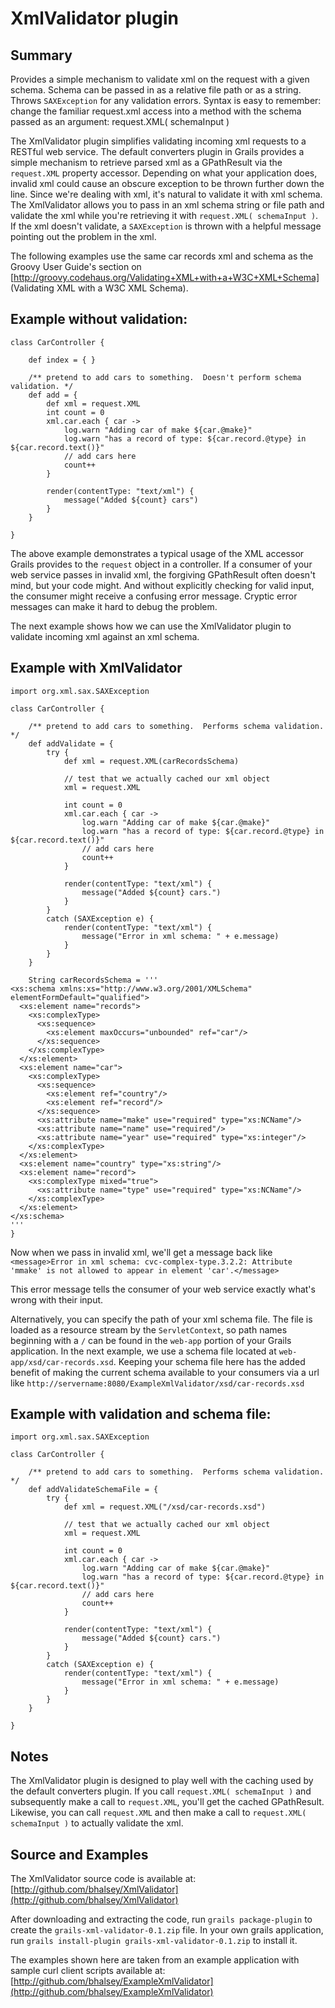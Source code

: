 XmlValidator plugin
===================

Summary
-------

Provides a simple mechanism to validate xml on the request with a given schema.
Schema can be passed in as a relative file path or as a string.  Throws
`SAXException` for any validation errors.  Syntax is easy to remember:
change the familiar request.xml access into a method with the schema passed as 
an argument: request.XML( schemaInput )

The XmlValidator plugin simplifies validating incoming xml requests to a
RESTful web service.  The default converters plugin in Grails provides a simple
mechanism to retrieve parsed xml as a GPathResult via the `request.XML`
property accessor.  Depending on what your application does, invalid xml could
cause an obscure exception to be thrown further down the line.  Since we're dealing
with xml, it's natural to validate it with xml schema.  The XmlValidator allows
you to pass in an xml schema string or file path and validate the xml while
you're retrieving it with `request.XML( schemaInput )`.  If the xml doesn't validate, 
a `SAXException` is thrown with a helpful message pointing out the problem in the xml.

The following examples use the same car records xml and schema as the Groovy User Guide's
section on 
[http://groovy.codehaus.org/Validating+XML+with+a+W3C+XML+Schema]
(Validating XML with a W3C XML Schema).

Example without validation:
---------------------------

    class CarController {

        def index = { }

        /** pretend to add cars to something.  Doesn't perform schema validation. */
        def add = {
            def xml = request.XML
            int count = 0
            xml.car.each { car ->
                log.warn "Adding car of make ${car.@make}"
                log.warn "has a record of type: ${car.record.@type} in ${car.record.text()}"
                // add cars here
                count++
            }

            render(contentType: "text/xml") {
                message("Added ${count} cars")
            }
        }

    }

The above example demonstrates a typical usage of the XML accessor Grails
provides to the `request` object in a controller.  If a consumer of your web service
passes in invalid xml,
the forgiving GPathResult often doesn't mind, but your code might.  And without
explicitly checking for valid input, the consumer might receive a confusing
error message.  Cryptic error messages can make it hard to debug the problem.

The next example shows how we can use the XmlValidator plugin to validate incoming xml against
an xml schema.

Example with XmlValidator
-------------------------

    import org.xml.sax.SAXException

    class CarController {

        /** pretend to add cars to something.  Performs schema validation. */
        def addValidate = {
            try {
                def xml = request.XML(carRecordsSchema)

                // test that we actually cached our xml object
                xml = request.XML

                int count = 0
                xml.car.each { car ->
                    log.warn "Adding car of make ${car.@make}"
                    log.warn "has a record of type: ${car.record.@type} in ${car.record.text()}"
                    // add cars here
                    count++
                }

                render(contentType: "text/xml") {
                    message("Added ${count} cars.")
                }
            }
            catch (SAXException e) {
                render(contentType: "text/xml") {
                    message("Error in xml schema: " + e.message)
                }
            }
        }

        String carRecordsSchema = '''
    <xs:schema xmlns:xs="http://www.w3.org/2001/XMLSchema" elementFormDefault="qualified">
      <xs:element name="records">
        <xs:complexType>
          <xs:sequence>
            <xs:element maxOccurs="unbounded" ref="car"/>
          </xs:sequence>
        </xs:complexType>
      </xs:element>
      <xs:element name="car">
        <xs:complexType>
          <xs:sequence>
            <xs:element ref="country"/>
            <xs:element ref="record"/>
          </xs:sequence>
          <xs:attribute name="make" use="required" type="xs:NCName"/>
          <xs:attribute name="name" use="required"/>
          <xs:attribute name="year" use="required" type="xs:integer"/>
        </xs:complexType>
      </xs:element>
      <xs:element name="country" type="xs:string"/>
      <xs:element name="record">
        <xs:complexType mixed="true">
          <xs:attribute name="type" use="required" type="xs:NCName"/>
        </xs:complexType>
      </xs:element>
    </xs:schema>
    '''
    }

Now when we pass in invalid xml, we'll get a message back like
    `<message>Error in xml schema: cvc-complex-type.3.2.2: Attribute 'mmake' is not allowed to appear in element 'car'.</message>`

This error message tells the consumer of your web service exactly what's wrong
with their input.

Alternatively, you can specify the path of your xml schema file.  The file is
loaded as a resource stream by the `ServletContext`, so path names beginning
with a `/` can be found in the `web-app` portion of your Grails application.  In
the next example, we use a schema file located at
`web-app/xsd/car-records.xsd`.  Keeping your schema file here has the added
benefit of making the current schema available to your consumers via a url like
`http://servername:8080/ExampleXmlValidator/xsd/car-records.xsd`

Example with validation and schema file:
----------------------------------------

    import org.xml.sax.SAXException

    class CarController {

        /** pretend to add cars to something.  Performs schema validation. */
        def addValidateSchemaFile = {
            try {
                def xml = request.XML("/xsd/car-records.xsd")

                // test that we actually cached our xml object
                xml = request.XML

                int count = 0
                xml.car.each { car ->
                    log.warn "Adding car of make ${car.@make}"
                    log.warn "has a record of type: ${car.record.@type} in ${car.record.text()}"
                    // add cars here
                    count++
                }

                render(contentType: "text/xml") {
                    message("Added ${count} cars.")
                }
            }
            catch (SAXException e) {
                render(contentType: "text/xml") {
                    message("Error in xml schema: " + e.message)
                }
            }
        }

    }

Notes
-----

The XmlValidator plugin is designed to play well with the caching used by the
default converters plugin.  If you call `request.XML( schemaInput )` and subsequently
make a call to `request.XML`, you'll get the cached GPathResult.  Likewise, you
can call `request.XML` and then make a call to `request.XML( schemaInput )` to
actually validate the xml.

Source and Examples
-------------------

The XmlValidator source code is available at:
[http://github.com/bhalsey/XmlValidator](http://github.com/bhalsey/XmlValidator)

After downloading and extracting the code, run `grails package-plugin` to create the
`grails-xml-validator-0.1.zip` file.  In your own grails application, run 
`grails install-plugin grails-xml-validator-0.1.zip` to install it.

The examples shown here are taken from an example application with sample
curl client scripts available at:
[http://github.com/bhalsey/ExampleXmlValidator](http://github.com/bhalsey/ExampleXmlValidator)
